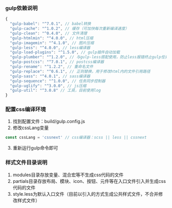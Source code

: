 ### gulp依赖说明

```javascript
{
  "gulp-babel": "^7.0.1", // babel转换
  "gulp-cache": "^1.0.2", // 缓存（可加快每次重新编译速度）
  "gulp-clean": "^0.4.0", // 文件清理
  "gulp-htmlmin": "^4.0.0", // html压缩
  "gulp-imagemin": "^4.1.0", // 图片压缩
  "gulp-less": "^4.0.0", // less编译器
  "gulp-load-plugins": "^1.5.0", // gulp插件自动加载
  "gulp-plumber": "^1.2.0", // 与gulp-less搭配使用，防止less报错终止gulp任务
  "gulp-postcss": "^7.0.1", // postcss编译器
  "gulp-rename": "^1.2.2", // 重命名文件
  "gulp-replace": "^0.6.1", // 正则替换，用于修改html内的文件引用路径
  "gulp-sass": "^4.0.1", // sass编译器
  "gulp-sequence": "^1.0.0", // 任务同步控制器
  "gulp-uglify": "^3.0.0", // js压缩
  "gulp-util": "^3.0.8" // 工具，目前使用log
}
```

### 配置css编译环境

1. 找到配置文件：build/gulp.config.js
2. 修改cssLang变量
```javascript
const cssLang = 'cssnext' // css编译器：scss || less || cssnext
```
3. 重新运行gulp命令即可

### 样式文件目录说明
1. modules目录存放变量、混合宏等不生成css代码的文件
2. partials目录存放布局、模块、icon、按钮、元件等在入口文件引入并生成css代码的文件
3. style.less为默认入口文件（目前以引入的方式生成公共样式文件，不合并修改样式文件）
